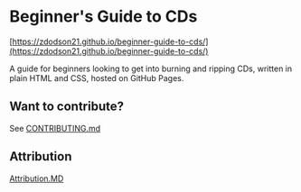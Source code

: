 # Beginner's Guide to CDs

[https://zdodson21.github.io/beginner-guide-to-cds/](https://zdodson21.github.io/beginner-guide-to-cds/)

A guide for beginners looking to get into burning and ripping CDs, written in plain HTML and CSS, hosted on GitHub Pages.

## Want to contribute?

See [CONTRIBUTING.md](https://github.com/zdodson21/beginner-guide-to-cds/blob/main/CONTRIBUTING.md)

## Attribution

[Attribution.MD](https://github.com/zdodson21/beginner-guide-to-cds/blob/main/ATTRIBUTION.md)
